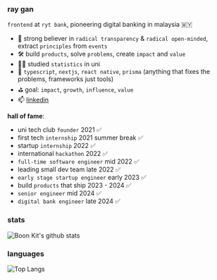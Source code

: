 ### ray gan
`frontend` at `ryt bank`, pioneering digital banking in malaysia 🇲🇾
- 📖 strong believer in `radical transparency` & `radical open-minded`, extract `principles` from `events`
- 🛠️ build `products`, solve `problems`, create `impact` and `value`
- 👨‍💻 studied `statistics` in uni
- 🐣 `typescript`, `nextjs`, `react native`, `prisma` (anything that fixes the problems, frameworks just tools)
- ⛳️ goal: `impact`, `growth`, `influence`, `value`
- 📫 [linkedin](https://www.linkedin.com/in/rgbk/)

**hall of fame**:
- uni tech club `founder` 2021 ✅
- first tech `internship` 2021 summer break ✅
- startup `internship` 2022 ✅
- international `hackathon` 2022 ✅
- `full-time software engineer` mid 2022 ✅
- leading small dev team late 2022 ✅
- `early stage startup engineer` early 2023 ✅
- build `products` that ship 2023 - 2024 ✅
- `senior engineer` mid 2024 ✅
- `digital bank engineer` late 2024 ✅


### stats
![Boon Kit's github stats](https://github-profile-summary-cards.vercel.app/api/cards/profile-details?username=ganthology)
### languages
![Top Langs](http://github-profile-summary-cards.vercel.app/api/cards/most-commit-language?username=ganthology)

<!--
**Ganthology/Ganthology** is a ✨ _special_ ✨ repository because its `README.md` (this file) appears on your GitHub profile.

Here are some ideas to get you started:

- 🔭 I’m currently working on ...
- 🌱 I’m currently learning ...
- 👯 I’m looking to collaborate on ...
- 🤔 I’m looking for help with ...
- 💬 Ask me about ...
- 📫 How to reach me: ...
- 😄 Pronouns: ...
- ⚡ Fun fact: ...
-->
